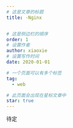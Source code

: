 ```yaml
---
# 这是文章的标题
title: -Nginx


# 这是侧边栏的顺序
order: 1
# 设置作者
author: xiaoxie
# 设置写作时间
date: 2020-01-01

# 一个页面可以有多个标签
tag:
  - web

# 此页面会出现在星标文章中
star: true
---
```


待定